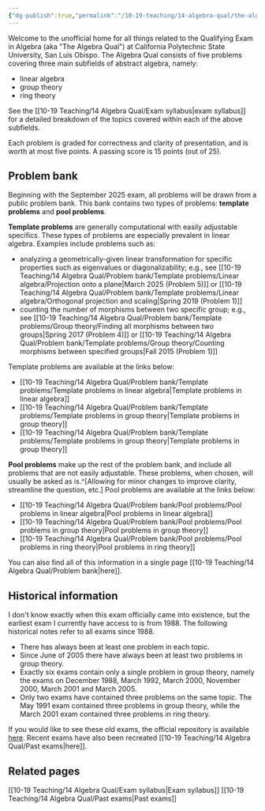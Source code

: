 ```yaml
---
{"dg-publish":true,"permalink":"/10-19-teaching/14-algebra-qual/the-algebra-qual/","updated":"2025-03-29T10:42:57-07:00"}
---
```


Welcome to the unofficial home for all things related to the Qualifying Exam in Algebra (aka "The Algebra Qual") at California Polytechnic State University, San Luis Obispo. The Algebra Qual consists of five problems covering three main subfields of abstract algebra, namely:
- linear algebra
- group theory
- ring theory

See the [[10-19 Teaching/14 Algebra Qual/Exam syllabus\|exam syllabus]] for a detailed breakdown of the topics covered within each of the above subfields.

Each problem is graded for correctness and clarity of presentation, and is worth at most five points. A passing score is 15 points (out of 25).

## Problem bank

Beginning with the September 2025 exam, all problems will be drawn from a public problem bank. This bank contains two types of problems: **template problems** and **pool problems**.

**Template problems** are generally computational with easily adjustable specifics. These types of problems are especially prevalent in linear algebra. Examples include problems such as:
- analyzing a geometrically-given linear transformation for specific properties such as eigenvalues or diagonalizability; e.g., see [[10-19 Teaching/14 Algebra Qual/Problem bank/Template problems/Linear algebra/Projection onto a plane\|March 2025 (Problem 5)]] or [[10-19 Teaching/14 Algebra Qual/Problem bank/Template problems/Linear algebra/Orthogonal projection and scaling\|Spring 2019 (Problem 1)]]
- counting the number of morphisms between two specific group; e.g., see [[10-19 Teaching/14 Algebra Qual/Problem bank/Template problems/Group theory/Finding all morphisms between two groups\|Spring 2017 (Problem 4)]] or [[10-19 Teaching/14 Algebra Qual/Problem bank/Template problems/Group theory/Counting morphisms between specified groups\|Fall 2015 (Problem 1)]]

Template problems are available at the links below:
- [[10-19 Teaching/14 Algebra Qual/Problem bank/Template problems/Template problems in linear algebra\|Template problems in linear algebra]]
- [[10-19 Teaching/14 Algebra Qual/Problem bank/Template problems/Template problems in group theory\|Template problems in group theory]]
- [[10-19 Teaching/14 Algebra Qual/Problem bank/Template problems/Template problems in group theory\|Template problems in group theory]]

**Pool problems** make up the rest of the problem bank, and include all problems that are not easily adjustable. These problems, when chosen, will usually be asked as is.^[Allowing for minor changes to improve clarity, streamline the question, etc.] Pool problems are available at the links below:
- [[10-19 Teaching/14 Algebra Qual/Problem bank/Pool problems/Pool problems in linear algebra\|Pool problems in linear algebra]]
- [[10-19 Teaching/14 Algebra Qual/Problem bank/Pool problems/Pool problems in group theory\|Pool problems in group theory]]
- [[10-19 Teaching/14 Algebra Qual/Problem bank/Pool problems/Pool problems in ring theory\|Pool problems in ring theory]]

You can also find all of this information in a single page [[10-19 Teaching/14 Algebra Qual/Problem bank\|here]].

## Historical information

I don't know exactly when this exam officially came into existence, but the earliest exam I currently have access to is from 1988. The following historical notes refer to all exams since 1988.

- There has always been at least one problem in each topic.
- Since June of 2005 there have always been at least two problems in group theory.
- Exactly six exams contain only a single problem in group theory, namely the exams on December 1988, March 1992, March 2000, November 2000, March 2001 and March 2005.
- Only two exams have contained three problems on the same topic. The May 1991 exam contained three problems in group theory, while the March 2001 exam contained three problems in ring theory.

If you would like to see these old exams, the official repository is available [here](https://math.calpoly.edu/degree-ms/sample-exams). Recent exams have also been recreated [[10-19 Teaching/14 Algebra Qual/Past exams\|here]].

## Related pages

[[10-19 Teaching/14 Algebra Qual/Exam syllabus\|Exam syllabus]]
[[10-19 Teaching/14 Algebra Qual/Past exams\|Past exams]]
